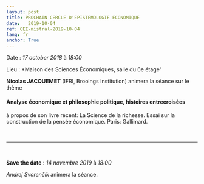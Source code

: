 ```yaml
---
layout: post
title: PROCHAIN CERCLE D'EPISTEMOLOGIE ECONOMIQUE
date:   2019-10-04
ref: CEE-mistral-2019-10-04
lang: fr
anchor: True
---
```


<i class="fas fa-table"></i> Date : *17 october 2018* à *18:00*

<i class="fas fa-map-marked"></i> Lieu : *Maison des Sciences Économiques, salle du 6e étage"

**Nicolas JACQUEMET** (IFRI, Brooings Institution) animera la séance sur le thème 

#### Analyse économique et philosophie politique, histoires entrecroisées

à propos de son livre récent:  La Science de la richesse. Essai sur la construction de la pensée économique. Paris: Gallimard.



<!--more-->



<br>
<hr />
<br>

**Save the date** : *14 novembre 2019* à *18:00*

*Andrej Svorenčík* animera la séance.
